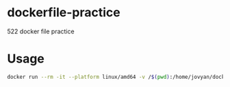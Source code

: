 # dockerfile-practice
522 docker file practice

# Usage
```bash
docker run --rm -it --platform linux/amd64 -v /$(pwd):/home/jovyan/docker-practice 
```
